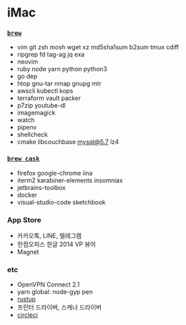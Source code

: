 iMac
========

### [`brew`]
- vim git zsh mosh wget xz md5sha1sum b2sum tmux cdiff
- ripgrep fd tag-ag jq exa
- neovim
- ruby node yarn python python3
- go dep
- htop gnu-tar nmap gnupg mtr
- awscli kubectl kops
- terraform vault packer
- p7zip youtube-dl
- imagemagick
- watch
- pipenv
- shellcheck
- cmake libcouchbase mysql@5.7 lz4

### [`brew cask`]
- firefox google-chrome iina
- iterm2 karabiner-elements insomniax
- jetbrains-toolbox
- docker
- visual-studio-code sketchbook

### App Store
- 카카오톡, LINE, 텔레그램
- 한컴오피스 한글 2014 VP 뷰어
- Magnet

### etc
- OpenVPN Connect 2.1
- yarn global: node-gyp pen
- [rustup]
- 프린터 드라이버, 스캐너 드라이버
- [circleci](https://circleci.com/docs/2.0/local-jobs/#installing-the-cli-locally)

[`brew`]: http://brew.sh
[`brew cask`]: https://caskroom.github.io/
[rustup]: https://www.rust-lang.org/ko-KR/install.html
